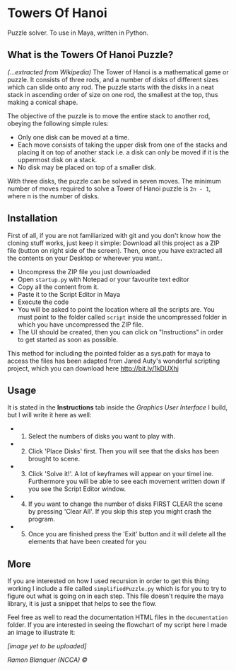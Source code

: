 Towers Of Hanoi
============

Puzzle solver. To use in Maya, written in Python.

## What is the Towers Of Hanoi Puzzle?
*(...extracted from Wikipedia)* The Tower of Hanoi is a mathematical game or puzzle. It consists of three rods, and a number of disks of different sizes which can slide onto any rod. The puzzle starts with the disks in a neat stack in ascending order of size on one rod, the smallest at the top, thus making a conical shape.

The objective of the puzzle is to move the entire stack to another rod, obeying the following simple rules:
* Only one disk can be moved at a time.
* Each move consists of taking the upper disk from one of the stacks and placing it on top of another stack i.e. a disk can only be moved if it is the uppermost disk on a stack.
* No disk may be placed on top of a smaller disk.

With three disks, the puzzle can be solved in seven moves. The minimum number of moves required to solve a Tower of Hanoi puzzle is `2n - 1`, where n is the number of disks.

## Installation
First of all, if you are not familiarized with git and you don't know how the cloning stuff works, just keep it simple:
Download all this project as a ZIP file (button on right side of the screen). Then, once you have extracted all the contents on your Desktop or wherever you want..
* Uncompress the ZIP file you just downloaded
* Open `startup.py` with Notepad or your favourite text editor
* Copy all the content from it.
* Paste it to the Script Editor in Maya
* Execute the code
* You will be asked to point the location where all the scripts are. You must point to the folder called `script` inside the uncompressed  folder in which you have uncompressed the ZIP file.
* The UI should be created, then you can click on "Instructions" in order to get started as soon as possible.

This method for including the pointed folder as a sys.path for maya to access the files has been adapted from Jared Auty's wonderful scripting project, which you can download here  http://bit.ly/1kDUXhj

## Usage
It is stated in the **Instructions** tab inside the *Graphics User Interface* I build, but I will write it here as well:
* 1. Select the numbers of disks you want to play with.
* 2. Click 'Place Disks' first. Then you will see that the disks has been brought to scene.
* 3. Click 'Solve it!'. A lot of keyframes will appear on your timel
ine. Furthermore you will be able to see each movement written down if you see the Script Editor window.
* 4. If you want to change the number of disks FIRST CLEAR the scene by pressing 'Clear All'. If you skip this step you might crash the program.
* 5. Once you are finished press the 'Exit' button and it will delete all the elements that have been created for you

## More
If you are interested on how I used recursion in order to get this thing working I include a file called `simplifiedPuzzle.py` which is for you to try to figure out what is going on in each step. This file doesn't require the maya library, it is just a snippet that helps to see the flow.

Feel free as well to read the documentation HTML files in the `documentation` folder. If you are interested in seeing the flowchart of my script here I made an image to illustrate it:

*[image yet to be uploaded]*

*Ramon Blanquer (NCCA) ©*
